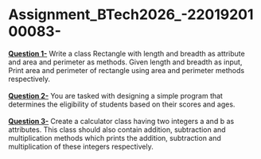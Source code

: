 # Assignment_BTech2026_-2201920100083-

<b><u>Question 1-</u></b>
Write a class Rectangle with length and breadth as attribute and area and perimeter as methods. Given length and breadth as input, Print area and perimeter of rectangle using area and perimeter methods respectively.
<br><br>
<b><u>Question 2-</u></b>
You are tasked with designing a simple program that determines the eligibility of students based on their scores and ages.
<br><br>
<b><u>Question 3-</u></b>
Create a calculator class having two integers a and b as attributes. This class should also contain addition, subtraction and multiplication methods which prints the addition, subtraction and multiplication of these integers respectively.
